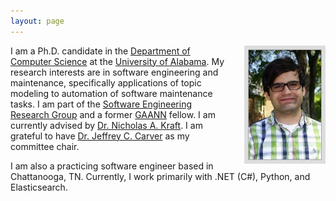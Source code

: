 ```yaml
---
layout: page
---
```


<img style="border: 6px solid #ddd; height: 175px; float: right; padding: 1px; background: #aaa; margin-left: 20px;"
    src="/images/cscorley.jpg"
    title="Christop"
    alt="Photo of Christop"/>

I am a Ph.D. candidate in the [Department of Computer Science][] at the
[University of Alabama][]. My research interests are in software engineering and
maintenance, specifically applications of topic modeling to automation of
software maintenance tasks. I am part of the
[Software Engineering Research Group][] and a former [GAANN][] fellow. I am
currently advised by [Dr. Nicholas A. Kraft][]. I am grateful to have
[Dr. Jeffrey C. Carver][] as my committee chair.

I am also a practicing software engineer based in Chattanooga, TN.  Currently,
I work primarily with .NET (C#), Python, and Elasticsearch.

[Department of Computer Science]: http://cs.ua.edu/
[University of Alabama]: http://www.ua.edu/
[Software Engineering Research Group]: http://se.cs.ua.edu/
[GAANN]: http://gaann.cs.ua.edu/
[Dr. Nicholas A. Kraft]: http://nicholasakraft.com/
[Dr. Jeffrey C. Carver]: http://carver.cs.ua.edu/
